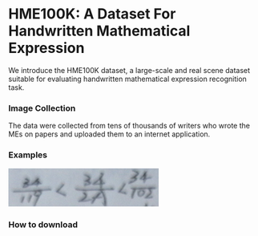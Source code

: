 # HME100K: A Dataset For Handwritten Mathematical Expression 

We introduce the HME100K dataset, a large-scale and real scene dataset suitable 
for evaluating handwritten mathematical expression recognition task.

### Image Collection

The data were collected from tens of thousands of writers who wrote the MEs on papers and uploaded them to an internet application. 

### Examples

<img width="300" alt="teaser" src="./examples/blur.jpg">

### How to download


